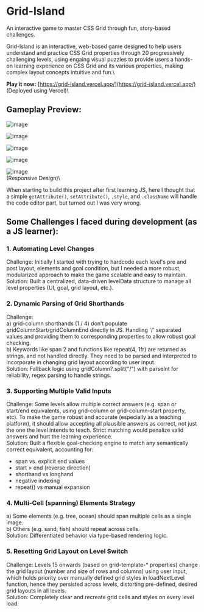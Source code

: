 # Grid-Island
An interactive game to master CSS Grid through fun, story-based challenges.

Grid-Island is an interactive, web-based game designed to help users understand and practice CSS Grid properties through 20 progressively challenging levels, using engaing visual puzzles to provide users a hands-on learning experience on CSS Grid and its various properties, making complex layout concepts intuitive and fun.\


**Play it now:** [https://grid-island.vercel.app/](https://grid-island.vercel.app/) (Deployed using Vercel)\


## Gameplay Preview:

![image](https://github.com/user-attachments/assets/50e7642e-8d3c-4134-9f25-ade66b5be493)

![image](https://github.com/user-attachments/assets/2877d793-1617-41d4-bcd9-55977d46d196)

![image](https://github.com/user-attachments/assets/cc6fb042-caf2-42b2-ad56-f83b23e8c699)

![image](https://github.com/user-attachments/assets/637a21a1-1a64-4d89-8377-f2671fb0f239)

![image](https://github.com/user-attachments/assets/104e720a-dd32-423b-9c5f-d7b8c75ef4d4)\
(Responsive Design)\  



When starting to build this project after first learning JS, here I thought that a simple `getAttribute()`, `setAttribute()`, `.style`, and `.className` will handle the code editor part, but turned out I was very wrong.

## Some Challenges I faced during development (as a JS learner):

### 1. Automating Level Changes
Challenge: Initially I started with trying to hardcode each level's pre and post layout, elements and goal condition, but I needed a more robust, modularized approach to make the game scalable and easy to maintain.
Solution: Built a centralized, data-driven levelData structure to manage all level properties (UI, goal, grid layout, etc.).

### 2. Dynamic Parsing of Grid Shorthands
Challenge: \
a) grid-column shorthands (1 / 4) don’t populate gridColumnStart/gridColumnEnd directly in JS. Handling '/' separated values and providing them to corresponding properties to allow robust goal checking.\
b) Keywords like span 2 and functions like repeat(4, 1fr) are returned as strings, and not handled directly. They need to be parsed and interpreted to incorporate in changing grid layout according to user input.\
Solution: Fallback logic using gridColumn?.split("/") with parseInt for reliability, regex parsing to handle strings.

### 3. Supporting Multiple Valid Inputs
Challenge: Some levels allow multiple correct answers (e.g. span or start/end equivalents, using grid-column or grid-column-start property, etc). To make the game robust and accurate (especially as a teaching platform), it should allow accepting all plausible answers as correct, not just the one the level intends to teach. Strict matching would penalize valid answers and hurt the learning experience.\
Solution: Built a flexible goal-checking engine to match any semantically correct equivalent, accounting for:
- span vs. explicit end values
- start > end (reverse direction)
- shorthand vs longhand
- negative indexing
- repeat() vs manual expansion

### 4. Multi-Cell (spanning) Elements Strategy
a) Some elements (e.g. tree, ocean) should span multiple cells as a single image.\
b) Others (e.g. sand, fish) should repeat across cells.\
Solution: Differentiated behavior via type-based rendering logic.

### 5. Resetting Grid Layout on Level Switch
Challenge: Levels 15 onwards (based on grid-template-* properties) change the grid layout (number and size of rows and columns) using user input, which holds priority over manually defined grid styles in loadNextLevel function, hence they persisted across levels, distorting pre-defined, desired grid layouts in all levels.\
Solution: Completely clear and recreate grid cells and styles on every level load.
